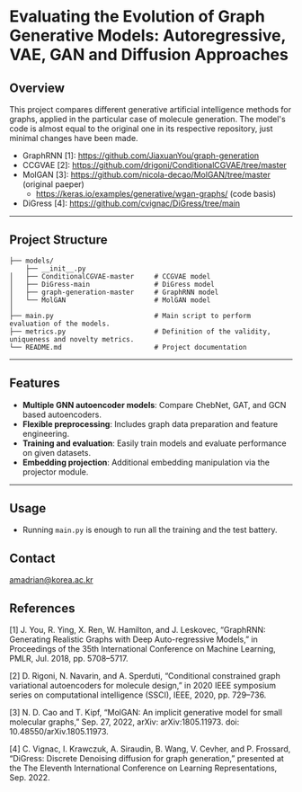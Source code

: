 # Evaluating the Evolution of Graph Generative Models: Autoregressive, VAE, GAN and Diffusion Approaches

 

## Overview

This project compares different generative artificial intelligence methods for graphs, applied in the particular case of molecule generation.
The model's code is almost equal to the original one in its respective repository, just minimal changes have been made.
- GraphRNN [1]: https://github.com/JiaxuanYou/graph-generation
- CCGVAE [2]: https://github.com/drigoni/ConditionalCGVAE/tree/master
- MolGAN [3]: https://github.com/nicola-decao/MolGAN/tree/master (original paeper) 
  - https://keras.io/examples/generative/wgan-graphs/ (code basis)
- DiGress [4]: https://github.com/cvignac/DiGress/tree/main

---

## Project Structure
```
├── models/
    ├── __init__.py
│   ├── ConditionalCGVAE-master     # CCGVAE model
│   ├── DiGress-main                # DiGress model
│   ├── graph-generation-master     # GraphRNN model
│   └── MolGAN                      # MolGAN model
│
├── main.py                         # Main script to perform evaluation of the models.
├── metrics.py                      # Definition of the validity, uniqueness and novelty metrics.
└── README.md                       # Project documentation
```

---

## Features

- **Multiple GNN autoencoder models**: Compare ChebNet, GAT, and GCN based autoencoders.
- **Flexible preprocessing**: Includes graph data preparation and feature engineering.
- **Training and evaluation**: Easily train models and evaluate performance on given datasets.
- **Embedding projection**: Additional embedding manipulation via the projector module.

---

## Usage
- Running `main.py` is enough to run all the training and the test battery.

## Contact
amadrian@korea.ac.kr

## References
[1]	J. You, R. Ying, X. Ren, W. Hamilton, and J. Leskovec, “GraphRNN: Generating Realistic Graphs with Deep Auto-regressive Models,” in Proceedings of the 35th International Conference on Machine Learning, PMLR, Jul. 2018, pp. 5708–5717.

[2]	D. Rigoni, N. Navarin, and A. Sperduti, “Conditional constrained graph variational autoencoders for molecule design,” in 2020 IEEE symposium series on computational intelligence (SSCI), IEEE, 2020, pp. 729–736.

[3]	N. D. Cao and T. Kipf, “MolGAN: An implicit generative model for small molecular graphs,” Sep. 27, 2022, arXiv: arXiv:1805.11973. doi: 10.48550/arXiv.1805.11973.

[4]	C. Vignac, I. Krawczuk, A. Siraudin, B. Wang, V. Cevher, and P. Frossard, “DiGress: Discrete Denoising diffusion for graph generation,” presented at the The Eleventh International Conference on Learning Representations, Sep. 2022.

